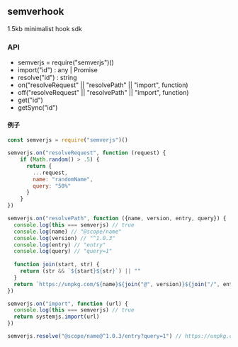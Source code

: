 ## semverhook

1.5kb minimalist hook sdk

### API

* semverjs = require("semverjs")()
* import("id") : any | Promise<any>
* resolve("id") : string
* on("resolveRequest" || "resolvePath" || "import", function)
* off("resolveRequest" || "resolvePath" || "import", function)
* get("id")
* getSync("id")

#### 例子

``` js
const semverjs = require("semverjs")()

semverjs.on("resolveRequest", function (request) {
    if (Math.random() > .5) {
      return {
        ...request,
        name: "randomName",
        query: "50%"
      }
    }
})

semverjs.on("resolvePath", function ({name, version, entry, query}) {
  console.log(this === semverjs) // true
  console.log(name) // "@scope/name"
  console.log(version) // "^1.0.3"
  console.log(entry) // "entry"
  console.log(query) // "query=1"
  
  function join(start, str) {
    return (str && `${start}${str}`) || ""
  }
  return `https://unpkg.com/${name}${join("@", version)}${join("/", entry)}${join("?", query)}`
})

semverjs.on("import", function (url) {
  console.log(this === semverjs) // true
  return systemjs.import(url)
})

semverjs.resolve("@scope/name@^1.0.3/entry?query=1") // https://unpkg.com/@scope/name@^1.0.3/entry?query=1
```